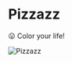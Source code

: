 # Pizzazz
:stuck_out_tongue: Color your life!

![Pizzazz](https://raw.githubusercontent.com/josephmilla/pizzazz/master/img/queenb.gif)
